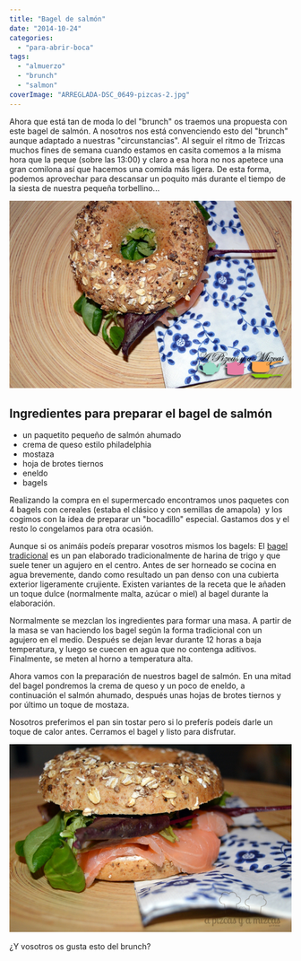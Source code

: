 ```yaml
---
title: "Bagel de salmón"
date: "2014-10-24"
categories:
  - "para-abrir-boca"
tags:
  - "almuerzo"
  - "brunch"
  - "salmon"
coverImage: "ARREGLADA-DSC_0649-pizcas-2.jpg"
---
```


Ahora que está tan de moda lo del "brunch" os traemos una propuesta con este bagel de salmón. A nosotros nos está convenciendo esto del "brunch" aunque adaptado a nuestras "circunstancias". Al seguir el ritmo de Trizcas muchos fines de semana cuando estamos en casita comemos a la misma hora que la peque (sobre las 13:00) y claro a esa hora no nos apetece una gran comilona así que hacemos una comida más ligera. De esta forma, podemos aprovechar para descansar un poquito más durante el tiempo de la siesta de nuestra pequeña torbellino...

![Bagel de salmón](images/AREGLADA-DSC_0656-pizcas.jpg)

## Ingredientes para preparar el bagel de salmón

- un paquetito pequeño de salmón ahumado
- crema de queso estilo philadelphia
- mostaza
- hoja de brotes tiernos
- eneldo
- bagels

Realizando la compra en el supermercado encontramos unos paquetes con 4 bagels con cereales (estaba el clásico y con semillas de amapola)  y los cogimos con la idea de preparar un "bocadillo" especial. Gastamos dos y el resto lo congelamos para otra ocasión.

Aunque si os animáis podeís preparar vosotros mismos los bagels: El [bagel tradicional](http://es.wikipedia.org/wiki/Bagel "Bagel wikipedia") es un pan elaborado tradicionalmente de harina de trigo y que suele tener un agujero en el centro. Antes de ser horneado se cocina en agua brevemente, dando como resultado un pan denso con una cubierta exterior ligeramente crujiente. Existen variantes de la receta que le añaden un toque dulce (normalmente malta, azúcar o miel) al bagel durante la elaboración.

Normalmente se mezclan los ingredientes para formar una masa. A partir de la masa se van haciendo los bagel según la forma tradicional con un agujero en el medio. Después se dejan levar durante 12 horas a baja temperatura, y luego se cuecen en agua que no contenga aditivos. Finalmente, se meten al horno a temperatura alta.

Ahora vamos con la preparación de nuestros bagel de salmón. En una mitad del bagel pondremos la crema de queso y un poco de eneldo, a continuación el salmón ahumado, después unas hojas de brotes tiernos y por último un toque de mostaza.

Nosotros preferimos el pan sin tostar pero si lo preferís podeís darle un toque de calor antes. Cerramos el bagel y listo para disfrutar.

![Bagel de salmón](images/ARREGLADA-DSC_0649-pizcas-2.jpg)

¿Y vosotros os gusta esto del brunch?
